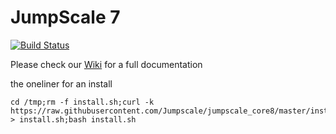 JumpScale 7
===========

[![Build Status](http://ci.codescalers.com/buildStatus/icon?job=jumpscale8-build)](http://ci.codescalers.com/job/jumpscale8-build/)

Please check our [Wiki](https://github.com/Jumpscale/jumpscale_core7/wiki) for a full documentation

the oneliner for an install 
```
cd /tmp;rm -f install.sh;curl -k https://raw.githubusercontent.com/Jumpscale/jumpscale_core8/master/install/install.sh > install.sh;bash install.sh
```
